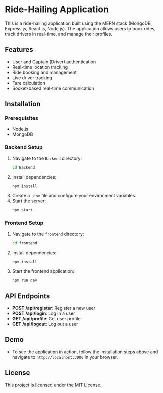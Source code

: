 # Ride-Hailing Application

This is a ride-hailing application built using the MERN stack (MongoDB, Express.js, React.js, Node.js). The application allows users to book rides, track drivers in real-time, and manage their profiles.

## Features
- User and Captain (Driver) authentication
- Real-time location tracking
- Ride booking and management
- Live driver tracking
- Fare calculation
- Socket-based real-time communication

## Installation

### Prerequisites
- Node.js
- MongoDB

### Backend Setup
1. Navigate to the `Backend` directory:
   ```bash
   cd Backend
   ```
2. Install dependencies:
   ```bash
   npm install
   ```
3. Create a `.env` file and configure your environment variables.
4. Start the server:
   ```bash
   npm start
   ```

### Frontend Setup
1. Navigate to the `frontend` directory:
   ```bash
   cd frontend
   ```
2. Install dependencies:
   ```bash
   npm install
   ```
3. Start the frontend application:
   ```bash
   npm run dev
   ```

## API Endpoints
- **POST /api/register**: Register a new user
- **POST /api/login**: Log in a user
- **GET /api/profile**: Get user profile
- **GET /api/logout**: Log out a user

## Demo
- To see the application in action, follow the installation steps above and navigate to `http://localhost:3000` in your browser.

## License
This project is licensed under the MIT License.

